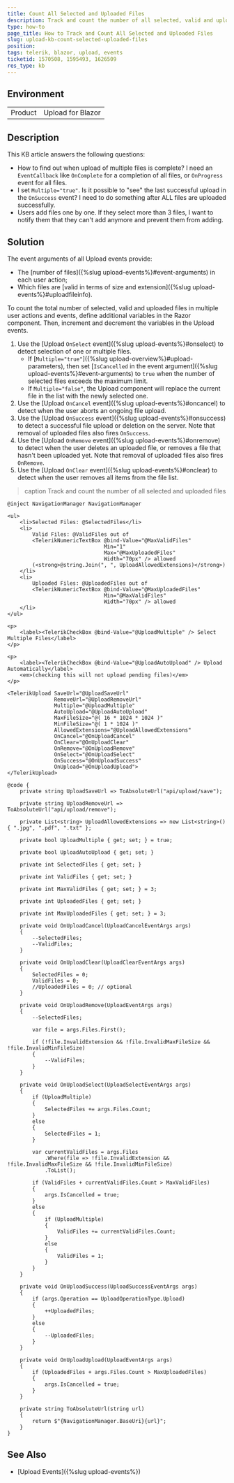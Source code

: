 ```yaml
---
title: Count All Selected and Uploaded Files
description: Track and count the number of all selected, valid and uploaded files in the Telerik Blazor Upload component.
type: how-to
page_title: How to Track and Count All Selected and Uploaded Files
slug: upload-kb-count-selected-uploaded-files
position: 
tags: telerik, blazor, upload, events
ticketid: 1570508, 1595493, 1626509
res_type: kb
---
```


## Environment

<table>
    <tbody>
        <tr>
            <td>Product</td>
            <td>Upload for Blazor</td>
        </tr>
    </tbody>
</table>


## Description

This KB article answers the following questions:

* How to find out when upload of multiple files is complete? I need an `EventCallback` like `OnComplete` for a completion of all files, or `OnProgress` event for all files.
* I set `Multiple="true"`. Is it possible to "see" the last successful upload in the `OnSuccess` event? I need to do something after ALL files are uploaded successfully.
* Users add files one by one. If they select more than 3 files, I want to notify them that they can't add anymore and prevent them from adding.


## Solution

The event arguments of all Upload events provide:

* The [number of files]({%slug upload-events%}#event-arguments) in each user action;
* Which files are [valid in terms of size and extension]({%slug upload-events%}#uploadfileinfo).

To count the total number of selected, valid and uploaded files in multiple user actions and events, define additional variables in the Razor component. Then, increment and decrement the variables in the Upload events.

1. Use the [Upload `OnSelect` event]({%slug upload-events%}#onselect) to detect selection of one or multiple files.
    * If [`Multiple="true"`]({%slug upload-overview%}#upload-parameters), then set [`IsCancelled` in the event argument]({%slug upload-events%}#event-arguments) to `true` when the number of selected files exceeds the maximum limit.
    * If `Multiple="false"`, the Upload component will replace the current file in the list with the newly selected one.
1. Use the [Upload `OnCancel` event]({%slug upload-events%}#oncancel) to detect when the user aborts an ongoing file upload.
1. Use the [Upload `OnSuccess` event]({%slug upload-events%}#onsuccess) to detect a successful file upload or deletion on the server. Note that removal of uploaded files also fires `OnSuccess`.
1. Use the [Upload `OnRemove` event]({%slug upload-events%}#onremove) to detect when the user deletes an uploaded file, or removes a file that hasn't been uploaded yet. Note that removal of uploaded files also fires `OnRemove`.
1. Use the [Upload `OnClear` event]({%slug upload-events%}#onclear) to detect when the user removes all items from the file list.

>caption Track and count the number of all selected and uploaded files

<div class="skip-repl"></div>

````RAZOR
@inject NavigationManager NavigationManager

<ul>
    <li>Selected Files: @SelectedFiles</li>
    <li>
        Valid Files: @ValidFiles out of
        <TelerikNumericTextBox @bind-Value="@MaxValidFiles"
                               Min="1"
                               Max="@MaxUploadedFiles"
                               Width="70px" /> allowed
        (<strong>@string.Join(", ", UploadAllowedExtensions)</strong>)
    </li>
    <li>
        Uploaded Files: @UploadedFiles out of
        <TelerikNumericTextBox @bind-Value="@MaxUploadedFiles"
                               Min="@MaxValidFiles"
                               Width="70px" /> allowed
    </li>
</ul>

<p>
    <label><TelerikCheckBox @bind-Value="@UploadMultiple" /> Select Multiple Files</label>
</p>

<p>
    <label><TelerikCheckBox @bind-Value="@UploadAutoUpload" /> Upload Automatically</label>
    <em>(checking this will not upload pending files)</em>
</p>

<TelerikUpload SaveUrl="@UploadSaveUrl"
               RemoveUrl="@UploadRemoveUrl"
               Multiple="@UploadMultiple"
               AutoUpload="@UploadAutoUpload"
               MaxFileSize="@( 16 * 1024 * 1024 )"
               MinFileSize="@( 1 * 1024 )"
               AllowedExtensions="@UploadAllowedExtensions"
               OnCancel="@OnUploadCancel"
               OnClear="@OnUploadClear"
               OnRemove="@OnUploadRemove"
               OnSelect="@OnUploadSelect"
               OnSuccess="@OnUploadSuccess"
               OnUpload="@OnUploadUpload">
</TelerikUpload>

@code {
    private string UploadSaveUrl => ToAbsoluteUrl("api/upload/save");

    private string UploadRemoveUrl => ToAbsoluteUrl("api/upload/remove");

    private List<string> UploadAllowedExtensions => new List<string>() { ".jpg", ".pdf", ".txt" };

    private bool UploadMultiple { get; set; } = true;

    private bool UploadAutoUpload { get; set; }

    private int SelectedFiles { get; set; }

    private int ValidFiles { get; set; }

    private int MaxValidFiles { get; set; } = 3;

    private int UploadedFiles { get; set; }

    private int MaxUploadedFiles { get; set; } = 3;

    private void OnUploadCancel(UploadCancelEventArgs args)
    {
        --SelectedFiles;
        --ValidFiles;
    }

    private void OnUploadClear(UploadClearEventArgs args)
    {
        SelectedFiles = 0;
        ValidFiles = 0;
        //UploadedFiles = 0; // optional
    }

    private void OnUploadRemove(UploadEventArgs args)
    {
        --SelectedFiles;

        var file = args.Files.First();

        if (!file.InvalidExtension && !file.InvalidMaxFileSize && !file.InvalidMinFileSize)
        {
            --ValidFiles;
        }
    }

    private void OnUploadSelect(UploadSelectEventArgs args)
    {
        if (UploadMultiple)
        {
            SelectedFiles += args.Files.Count;
        }
        else
        {
            SelectedFiles = 1;
        }

        var currentValidFiles = args.Files
            .Where(file => !file.InvalidExtension && !file.InvalidMaxFileSize && !file.InvalidMinFileSize)
            .ToList();

        if (ValidFiles + currentValidFiles.Count > MaxValidFiles)
        {
            args.IsCancelled = true;
        }
        else
        {
            if (UploadMultiple)
            {
                ValidFiles += currentValidFiles.Count;
            }
            else
            {
                ValidFiles = 1;
            }
        }
    }

    private void OnUploadSuccess(UploadSuccessEventArgs args)
    {
        if (args.Operation == UploadOperationType.Upload)
        {
            ++UploadedFiles;
        }
        else
        {
            --UploadedFiles;
        }
    }

    private void OnUploadUpload(UploadEventArgs args)
    {
        if (UploadedFiles + args.Files.Count > MaxUploadedFiles)
        {
            args.IsCancelled = true;
        }
    }

    private string ToAbsoluteUrl(string url)
    {
        return $"{NavigationManager.BaseUri}{url}";
    }
}
````

## See Also

* [Upload Events]({%slug upload-events%})
